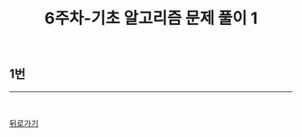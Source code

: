<div align=center>

# 6주차-기초 알고리즘 문제 풀이 1

</div>

<br>

## 1번

<hr>
<br>

[뒤로가기](../curriculum.md)

<br>

